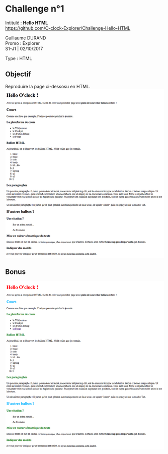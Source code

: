 # Challenge n°1
Intitulé : **Hello HTML**  
https://github.com/O-clock-Explorer/Challenge-Hello-HTML

Guillaume DURAND  
Promo : Explorer  
S1-J1 | 02/10/2017

Type : HTML

## Objectif
Reproduire la page ci-dessosu en HTML.
![daily goal](docs/objectif.png)

## Bonus
![bonus goal](docs/bonus.png)
